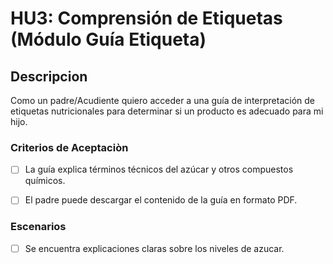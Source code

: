 # HU3: Comprensión de Etiquetas (Módulo Guía Etiqueta)

## Descripcion

Como un padre/Acudiente quiero acceder a una guía de interpretación de etiquetas nutricionales para determinar si un producto es adecuado para mi hijo.

### Criterios de Aceptaciòn

- [ ] La guía explica términos técnicos del azúcar y otros compuestos químicos.

- [ ] El padre puede descargar el contenido de la guía en formato PDF.

### Escenarios

- [ ] Se encuentra explicaciones claras sobre los niveles de azucar.
